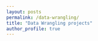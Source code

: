 ```yaml
---
layout: posts
permalink: /data-wrangling/
title: "Data Wrangling projects"
author_profile: true
---
```

